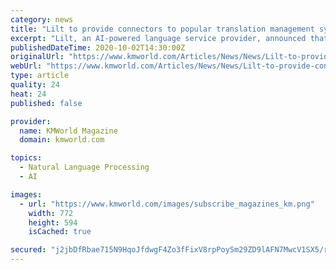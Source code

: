 ```yaml
---
category: news
title: "Lilt to provide connectors to popular translation management systems"
excerpt: "Lilt, an AI-powered language service provider, announced that it now natively integrates with popular translation management systems (TMS) including SDL TMS, SDL Worldserver, XTM Cloud, and Smartling."
publishedDateTime: 2020-10-02T14:30:00Z
originalUrl: "https://www.kmworld.com/Articles/News/News/Lilt-to-provide-connectors-to-popular-translation-management-systems-143169.aspx"
webUrl: "https://www.kmworld.com/Articles/News/News/Lilt-to-provide-connectors-to-popular-translation-management-systems-143169.aspx"
type: article
quality: 24
heat: 24
published: false

provider:
  name: KMWorld Magazine
  domain: kmworld.com

topics:
  - Natural Language Processing
  - AI

images:
  - url: "https://www.kmworld.com/images/subscribe_magazines_km.png"
    width: 772
    height: 594
    isCached: true

secured: "j2jbDfRbae715N9HqoJfdwgF4Zo3fFixV8rpPoySm29ZD9lAFN7MwcV1SX5/rHh6kao4tNJhr8LKzPVZ6Ci27icjocyvz1E5CSrM4QoV1eQwTZT8yvtDAtmyeemqNlo6Akhper4C/+0GFAlQ1+KAzfXe6PACivX8bmHgacgJPyO5MfTYke2HuL50k+8tdov1GQsdT2O1akIthdIRoEgh+MnIAW7Ub7GLT7iFz5xGs/ptPAQWb2ebEs7x/Bx0DdCs4P8UZPUrBgyKYOEBe/ZtfrmOHIfeVldJSyA10gnNiE7qKR+J/bPjukO8wZ2a5C+13W+N5s7im9Mgo857AB/o6t/Qf9UxhDNr7VFQP4eb21s=;HJlZlT/sbbEBRNMzpFrePg=="
---
```


